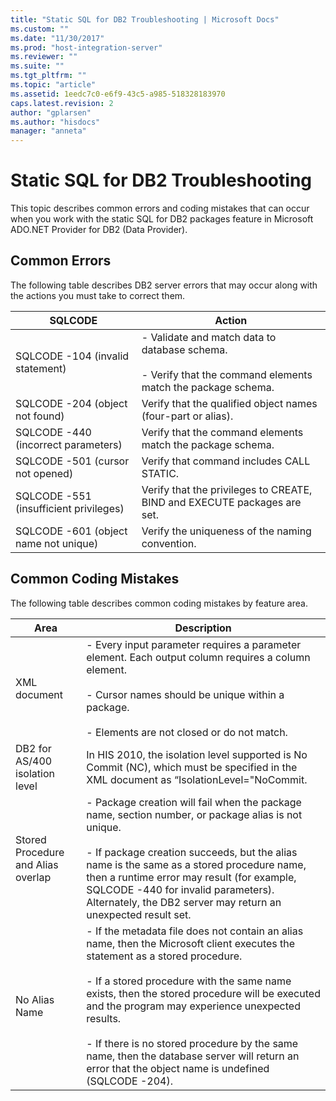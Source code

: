 ```yaml
---
title: "Static SQL for DB2 Troubleshooting | Microsoft Docs"
ms.custom: ""
ms.date: "11/30/2017"
ms.prod: "host-integration-server"
ms.reviewer: ""
ms.suite: ""
ms.tgt_pltfrm: ""
ms.topic: "article"
ms.assetid: 1eedc7c0-e6f9-43c5-a985-518328183970
caps.latest.revision: 2
author: "gplarsen"
ms.author: "hisdocs"
manager: "anneta"
---
```

# Static SQL for DB2 Troubleshooting
This topic describes common errors and coding mistakes that can occur when you work with the static SQL for DB2 packages feature in Microsoft ADO.NET Provider for DB2 (Data Provider).  
  
## Common Errors  
 The following table describes DB2 server errors that may occur along with the actions you must take to correct them.  
  
|SQLCODE|Action|  
|-------------|------------|  
|SQLCODE -104 (invalid statement)|-   Validate and match data to database schema.<br /><br /> -   Verify that the command elements match the package schema.|  
|SQLCODE -204 (object not found)|Verify that the qualified object names (four-part or alias).|  
|SQLCODE -440 (incorrect parameters)|Verify that the command elements match the package schema.|  
|SQLCODE -501 (cursor not opened)|Verify that command includes CALL STATIC.|  
|SQLCODE -551 (insufficient privileges)|Verify that the privileges to CREATE, BIND and EXECUTE packages are set.|  
|SQLCODE -601 (object name not unique)|Verify the uniqueness of the naming convention.|  
  
## Common Coding Mistakes  
 The following table describes common coding mistakes by feature area.  
  
|Area|Description|  
|----------|-----------------|  
|XML document|-   Every input parameter requires a parameter element. Each output column requires a column element.<br /><br /> -   Cursor names should be unique within a package.<br /><br /> -   Elements are not closed or do not match.|  
|DB2 for AS/400 isolation level|In HIS 2010, the isolation level supported is No Commit (NC), which must be specified in the XML document as “IsolationLevel="NoCommit.|  
|Stored Procedure and Alias overlap|-   Package creation will fail when the package name, section number, or package alias is not unique.<br /><br /> -   If package creation succeeds, but the alias name is the same as a stored procedure name, then a runtime error may result (for example, SQLCODE -440 for invalid parameters). Alternately, the DB2 server may return an unexpected result set.|  
|No Alias Name|-   If the metadata file does not contain an alias name, then the Microsoft client executes the statement as a stored procedure.<br /><br /> -   If a stored procedure with the same name exists, then the stored procedure will be executed and the program may experience unexpected results.<br /><br /> -   If there is no stored procedure by the same name, then the database server will return an error that the object name is undefined (SQLCODE -204).|